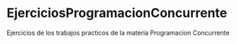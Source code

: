 # EjerciciosProgramacionConcurrente
 Ejercicios de los trabajos practicos de la materia Programacion Concurrente
